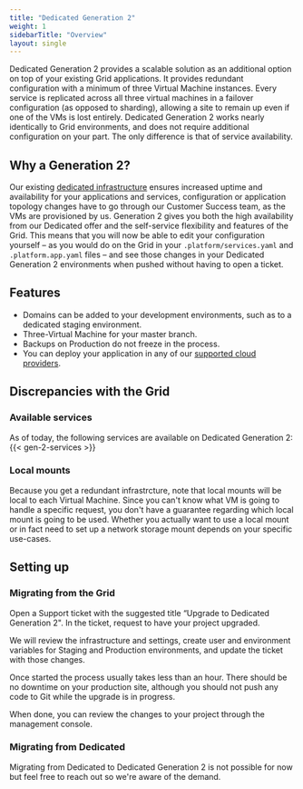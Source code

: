 ```yaml
---
title: "Dedicated Generation 2"
weight: 1
sidebarTitle: "Overview"
layout: single
---
```


Dedicated Generation 2 provides a scalable solution as an additional option on top of your existing Grid applications.
It provides redundant configuration with a minimum of three Virtual Machine instances. Every service is replicated across all three virtual machines in a failover configuration (as opposed to sharding), allowing a site to remain up even if one of the VMs is lost entirely.
Dedicated Generation 2 works nearly identically to Grid environments, and does not require additional configuration on your part. The only difference is that of service availability.

## Why a Generation 2?

Our existing [dedicated infrastructure](/dedicated/overview) ensures increased uptime and availability for your applications and services, configuration or application topology changes have to go through our Customer Success team, as the VMs are provisioned by us. Generation 2 gives you both the high availability from our Dedicated offer and the self-service flexibility and features of the Grid. This means that you will now be able to edit your configuration yourself – as you would do on the Grid in your `.platform/services.yaml` and `.platform.app.yaml` files – and see those changes in your Dedicated Generation 2 environments when pushed without having to open a ticket.

## Features

* Domains can be added to your development environments, such as to a dedicated staging environment.
* Three-Virtual Machine for your master branch.
* Backups on Production do not freeze in the process.
* You can deploy your application in any of our [supported cloud providers](/development/faq.md#which-geographic-zones-does-platformsh-cover).

## Discrepancies with the Grid

### Available services

As of today, the following services are available on Dedicated Generation 2:
{{< gen-2-services >}}

### Local mounts

Because you get a redundant infrastrcture, note that local mounts will be local to each Virtual Machine. Since you can't know what VM is going to handle a specific request, you don't have a guarantee regarding which local mount is going to be used. Whether you actually want to use a local mount or in fact need to set up a network storage mount depends on your specific use-cases.

## Setting up

### Migrating from the Grid

Open a Support ticket with the suggested title “Upgrade to Dedicated Generation 2". In the ticket, request to have your project upgraded.

We will review the infrastructure and settings, create user and environment variables for Staging and Production environments, and update the ticket with those changes.

Once started the process usually takes less than an hour.  There should be no downtime on your production site, although you should not push any code to Git while the upgrade is in progress.

When done, you can review the changes to your project through the management console.

### Migrating from Dedicated

Migrating from Dedicated to Dedicated Generation 2 is not possible for now but feel free to reach out so we're aware of the demand.
